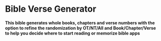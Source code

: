# Bible Verse Generator
#### This bible generates whole books, chapters and verse numbers with the option to refine the randomization by OT/NT/All and Book/Chapter/Verse to help you decide where to start reading or memorize bible apps
